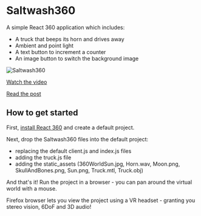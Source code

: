 # Saltwash360

A simple React 360 application which includes:
* A truck that beeps its horn and drives away
* Ambient and point light
* A text button to increment a counter
* An image button to switch the background image

![Saltwash360](https://rdmilligan.files.wordpress.com/2018/12/React360_BackgroundImage_Night.png "Saltwash360")

[Watch the video](https://www.youtube.com/watch?v=V9y4GKabkho)

[Read the post](https://rdmilligan.wordpress.com/2018/12/28/react-360-background-image/)

## How to get started

First, [install React 360](https://facebook.github.io/react-360/docs/setup.html) and create a default project.

Next, drop the Saltwash360 files into the default project:
* replacing the default client.js and index.js files
* adding the truck.js file
* adding the static_assets (360WorldSun.jpg, Horn.wav, Moon.png, SkullAndBones.png, Sun.png, Truck.mtl, Truck.obj)

And that's it! Run the project in a browser - you can pan around the virtual world with a mouse. 

Firefox browser lets you view the project using a VR headset - granting you stereo vision, 6DoF and 3D audio!
